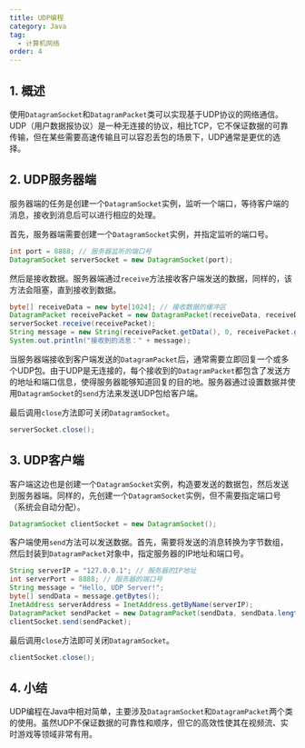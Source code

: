 ```yaml
---
title: UDP编程
category: Java
tag:
  - 计算机网络
order: 4
---
```


## 1. 概述

使用`DatagramSocket`和`DatagramPacket`类可以实现基于UDP协议的网络通信。UDP（用户数据报协议）是一种无连接的协议，相比TCP，它不保证数据的可靠传输，但在某些需要高速传输且可以容忍丢包的场景下，UDP通常是更优的选择。

## 2. UDP服务器端

服务器端的任务是创建一个`DatagramSocket`实例，监听一个端口，等待客户端的消息，接收到消息后可以进行相应的处理。

首先，服务器端需要创建一个`DatagramSocket`实例，并指定监听的端口号。

```java
int port = 8888; // 服务器监听的端口号
DatagramSocket serverSocket = new DatagramSocket(port);
```

然后是接收数据。服务器端通过`receive`方法接收客户端发送的数据，同样的，该方法会阻塞，直到接收到数据。

```java
byte[] receiveData = new byte[1024]; // 接收数据的缓冲区
DatagramPacket receivePacket = new DatagramPacket(receiveData, receiveData.length);
serverSocket.receive(receivePacket);
String message = new String(receivePacket.getData(), 0, receivePacket.getLength());
System.out.println("接收到的消息：" + message);
```

当服务器端接收到客户端发送的`DatagramPacket`后，通常需要立即回复一个或多个UDP包。由于UDP是无连接的，每个接收到的`DatagramPacket`都包含了发送方的地址和端口信息，使得服务器能够知道回复的目的地。服务器通过设置数据并使用`DatagramSocket`的`send`方法来发送UDP包给客户端。

最后调用`close`方法即可关闭`DatagramSocket`。

```java
serverSocket.close();
```

## 3. UDP客户端

客户端这边也是创建一个`DatagramSocket`实例，构造要发送的数据包，然后发送到服务器端。同样的，先创建一个`DatagramSocket`实例，但不需要指定端口号（系统会自动分配）。

```java
DatagramSocket clientSocket = new DatagramSocket();
```

客户端使用`send`方法可以发送数据。首先，需要将发送的消息转换为字节数组，然后封装到`DatagramPacket`对象中，指定服务器的IP地址和端口号。

```java
String serverIP = "127.0.0.1"; // 服务器的IP地址
int serverPort = 8888; // 服务器的端口号
String message = "Hello, UDP Server!";
byte[] sendData = message.getBytes();
InetAddress serverAddress = InetAddress.getByName(serverIP);
DatagramPacket sendPacket = new DatagramPacket(sendData, sendData.length, serverAddress, serverPort);
clientSocket.send(sendPacket);
```

最后调用`close`方法即可关闭`DatagramSocket`。

```java
clientSocket.close();
```

## 4. 小结

UDP编程在Java中相对简单，主要涉及`DatagramSocket`和`DatagramPacket`两个类的使用。虽然UDP不保证数据的可靠性和顺序，但它的高效性使其在视频流、实时游戏等领域非常有用。

